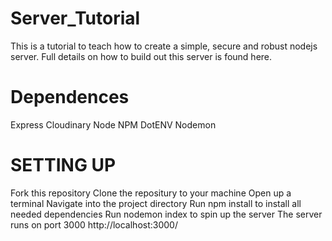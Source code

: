 # Server_Tutorial

This is a tutorial to teach how to create a simple, secure and robust nodejs server. Full details on how to build out this server is found here.

# Dependences
Express
Cloudinary
Node
NPM
DotENV
Nodemon

# SETTING UP
Fork this repository
Clone the repositury to your machine
Open up a terminal
Navigate into the project directory
Run npm install to install all needed dependencies
Run nodemon index to spin up the server
The server runs on port 3000 http://localhost:3000/
